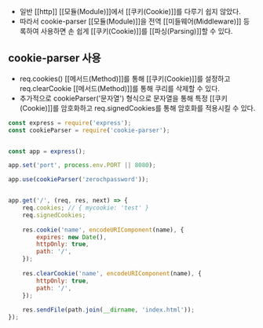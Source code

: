 - 일반 [[http]] [[모듈(Module)]]에서 [[쿠키(Cookie)]]를 다루기 쉽지 않았다. 
- 따라서 cookie-parser [[모듈(Module)]]을 전역 [[미들웨어(Middleware)]] 등록하여 사용하면 손 쉽게 [[쿠키(Cookie)]]를 [[파싱(Parsing)]]할 수 있다.


## cookie-parser 사용

- req.cookies() [[메서드(Method)]]를 통해 [[쿠키(Cookie)]]를 설정하고 req.clearCookie [[메서드(Method)]]를 통해 쿠리를 삭제할 수 있다.
- 추가적으로 cookieParser('문자열') 형식으로 문자열을 통해 특정 [[쿠키(Cookie)]]를 암호화하고 req.signedCookies를 통해 암호화를 적용시킬 수 있다.

```js
const express = require('express');
const cookieParser = require('cookie-parser');


const app = express();

app.set('port', process.env.PORT || 8080);

app.use(cookieParser('zerochpassword'));


app.get('/', (req, res, next) => {
	req.cookies; // { mycookie: 'test' }
	req.signedCookies;
	
	res.cookie('name', encodeURIComponent(name), {
		expires: new Date(),
		httpOnly: true,
		path: '/',
	});
	
	res.clearCookie('name', encodeURIComponent(name), {
		httpOnly: true,
		path: '/',
	});
	
	res.sendFile(path.join(__dirname, 'index.html'));
});
```
